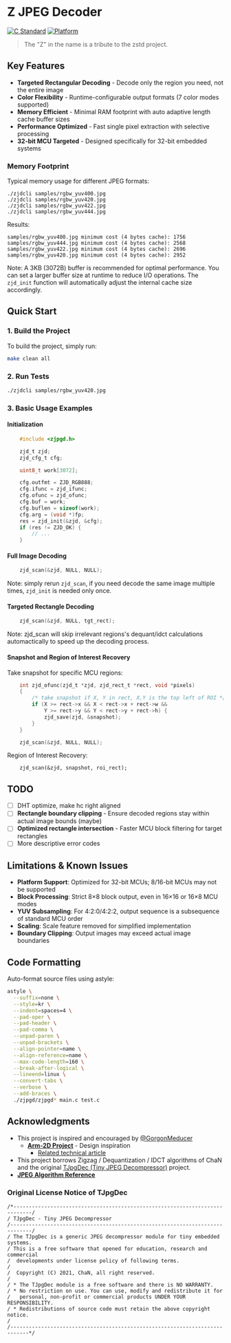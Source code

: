 # Z JPEG Decoder

[![C Standard](https://img.shields.io/badge/C-C99-blue.svg)]()
[![Platform](https://img.shields.io/badge/platform-32--bit%20MCU-green.svg)]()

> The "Z" in the name is a tribute to the zstd project.

## Key Features

- **Targeted Rectangular Decoding** - Decode only the region you need, not the entire image
- **Color Flexibility** - Runtime-configurable output formats (7 color modes supported)
- **Memory Efficient** - Minimal RAM footprint with auto adaptive length cache buffer sizes
- **Performance Optimized** - Fast single pixel extraction with selective processing
- **32-bit MCU Targeted** - Designed specifically for 32-bit embedded systems

### Memory Footprint

Typical memory usage for different JPEG formats:

```
./zjdcli samples/rgbw_yuv400.jpg
./zjdcli samples/rgbw_yuv420.jpg
./zjdcli samples/rgbw_yuv422.jpg
./zjdcli samples/rgbw_yuv444.jpg
```

Results:
```
samples/rgbw_yuv400.jpg minimum cost (4 bytes cache): 1756
samples/rgbw_yuv444.jpg minimum cost (4 bytes cache): 2568
samples/rgbw_yuv422.jpg minimum cost (4 bytes cache): 2696
samples/rgbw_yuv420.jpg minimum cost (4 bytes cache): 2952
```

Note: A 3KB (3072B) buffer is recommended for optimal performance. You can set a larger buffer size at runtime to reduce I/O operations. The `zjd_init` function will automatically adjust the internal cache size accordingly.


## Quick Start

### 1. Build the Project

To build the project, simply run:

```bash
make clean all
```

### 2. Run Tests

```bash
./zjdcli samples/rgbw_yuv420.jpg
```


### 3. Basic Usage Examples

#### Initialization
```c
    #include <zjpgd.h>

    zjd_t zjd;
    zjd_cfg_t cfg;

    uint8_t work[3072];

    cfg.outfmt = ZJD_RGB888;
    cfg.ifunc = zjd_ifunc;
    cfg.ofunc = zjd_ofunc;
    cfg.buf = work;
    cfg.buflen = sizeof(work);
    cfg.arg = (void *)fp;
    res = zjd_init(&zjd, &cfg);
    if (res != ZJD_OK) {
        // ...
    }
```

#### Full Image Decoding

```c
    zjd_scan(&zjd, NULL, NULL);
```

Note: simply rerun `zjd_scan`, if you need decode the same image multiple times, `zjd_init` is needed only once.

#### Targeted Rectangle Decoding

```c
    zjd_scan(&zjd, NULL, tgt_rect);
```

Note: zjd_scan will skip irrelevant regions's dequant/idct calculations automactically to speed up the decoding process.

#### Snapshot and Region of Interest Recovery

Take snapshot for specific MCU regions:
```c
    int zjd_ofunc(zjd_t *zjd, zjd_rect_t *rect, void *pixels)
    {
        /* take snapshot if X, Y in rect, X,Y is the top left of ROI */
        if (X >= rect->x && X < rect->x + rect->w &&
            Y >= rect->y && Y < rect->y + rect->h) {
            zjd_save(zjd, &snapshot);
        }
    }

    zjd_scan(&zjd, NULL, NULL);
```

Region of Interest Recovery:

```
    zjd_scan(&zjd, snapshot, roi_rect);
```

## TODO

- [ ] DHT optimize, make hc right aligned
- [ ] **Rectangle boundary clipping** - Ensure decoded regions stay within actual image bounds (maybe)
- [ ] **Optimized rectangle intersection** - Faster MCU block filtering for target rectangles
- [ ] More descriptive error codes

## Limitations & Known Issues

- **Platform Support**: Optimized for 32-bit MCUs; 8/16-bit MCUs may not be supported
- **Block Processing**: Strict 8×8 block output, even in 16×16 or 16×8 MCU modes
- **YUV Subsampling**: For 4:2:0/4:2:2, output sequence is a subsequence of standard MCU order
- **Scaling**: Scale feature removed for simplified implementation
- **Boundary Clipping**: Output images may exceed actual image boundaries

## Code Formatting

Auto-format source files using astyle:

```bash
astyle \
  --suffix=none \
  --style=kr \
  --indent=spaces=4 \
  --pad-oper \
  --pad-header \
  --pad-comma \
  --unpad-paren \
  --unpad-brackets \
  --align-pointer=name \
  --align-reference=name \
  --max-code-length=160 \
  --break-after-logical \
  --lineend=linux \
  --convert-tabs \
  --verbose \
  --add-braces \
  ./zjpgd/zjpgd* main.c test.c
```

## Acknowledgments

- This project is inspired and encouraged by [@GorgonMeducer](https://github.com/GorgonMeducer)
    - [**Arm-2D Project**](https://github.com/ARM-software/Arm-2D) - Design inspiration
        - [Related technical article](https://mp.weixin.qq.com/s/qDuVUSz9FjVqmAuhFhS6rQ)
- This project borrows Zigzag / Dequantization / IDCT algorithms of ChaN and the original [TJpgDec (Tiny JPEG Decompressor)](https://elm-chan.org/fsw/tjpgd/) project.
- [**JPEG Algorithm Reference**](https://www.cnblogs.com/Dreaming-in-Gottingen/p/14428152.html)


### Original License Notice of TJpgDec
```
/*----------------------------------------------------------------------------/
/ TJpgDec - Tiny JPEG Decompressor
/-----------------------------------------------------------------------------/
/ The TJpgDec is a generic JPEG decompressor module for tiny embedded systems.
/ This is a free software that opened for education, research and commercial
/  developments under license policy of following terms.
/
/  Copyright (C) 2021, ChaN, all right reserved.
/
/ * The TJpgDec module is a free software and there is NO WARRANTY.
/ * No restriction on use. You can use, modify and redistribute it for
/   personal, non-profit or commercial products UNDER YOUR RESPONSIBILITY.
/ * Redistributions of source code must retain the above copyright notice.
/
/----------------------------------------------------------------------------*/
```
